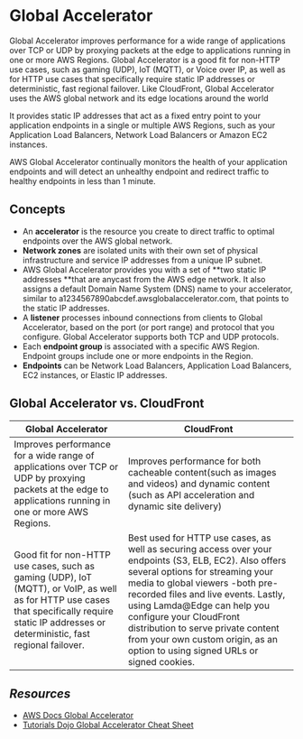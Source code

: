 # Global Accelerator

Global Accelerator improves performance for a wide range of applications over TCP or UDP by proxying packets at the edge to applications running in one or more AWS Regions. Global Accelerator is a good fit for non-HTTP use cases, such as gaming (UDP), IoT (MQTT), or Voice over IP, as well as for HTTP use cases that specifically require static IP addresses or deterministic, fast regional failover. Like CloudFront, Global Accelerator uses the AWS global network and its edge locations around the world

It provides static IP addresses that act as a fixed entry point to your application endpoints in a single or multiple AWS Regions, such as your Application Load Balancers, Network Load Balancers or Amazon EC2 instances.

AWS Global Accelerator continually monitors the health of your application endpoints and will detect an unhealthy endpoint and redirect traffic to healthy endpoints in less than 1 minute.

## Concepts

- An **accelerator** is the resource you create to direct traffic to optimal endpoints over the AWS global network.
- **Network zones** are isolated units with their own set of physical infrastructure and service IP addresses from a unique IP subnet.
- AWS Global Accelerator provides you with a set of **two static IP addresses **that are anycast from the AWS edge network. It also assigns a default Domain Name System (DNS) name to your accelerator, similar to a1234567890abcdef.awsglobalaccelerator.com, that points to the static IP addresses.
- A **listener** processes inbound connections from clients to Global Accelerator, based on the port (or port range) and protocol that you configure. Global Accelerator supports both TCP and UDP protocols.
- Each **endpoint group** is associated with a specific AWS Region. Endpoint groups include one or more endpoints in the Region.
- **Endpoints** can be Network Load Balancers, Application Load Balancers, EC2 instances, or Elastic IP addresses.

## Global Accelerator vs. CloudFront

| **Global Accelerator** | **CloudFront** |
| --- | --- |
| Improves performance for a wide range of applications over TCP or UDP by proxying packets at the edge to applications running in one or more AWS Regions. | Improves performance for both cacheable content(such as images and videos) and dynamic content (such as API acceleration and dynamic site delivery) |
| Good fit for non-HTTP use cases, such as gaming (UDP), IoT (MQTT), or VoIP, as well as for HTTP use cases that specifically require static IP addresses or deterministic, fast regional failover. | Best used for HTTP use cases, as well as securing access over your endpoints (S3, ELB, EC2). Also offers several options for streaming your media to global viewers -both pre-recorded files and live events. Lastly, using Lamda@Edge can help you configure your CloudFront distribution to serve private content from your own custom origin, as an option to using signed URLs or signed cookies. | 

## *Resources*

- [AWS Docs Global Accelerator](https://aws.amazon.com/global-accelerator/)
- [Tutorials Dojo Global Accelerator Cheat Sheet](https://tutorialsdojo.com/aws-global-accelerator/)
